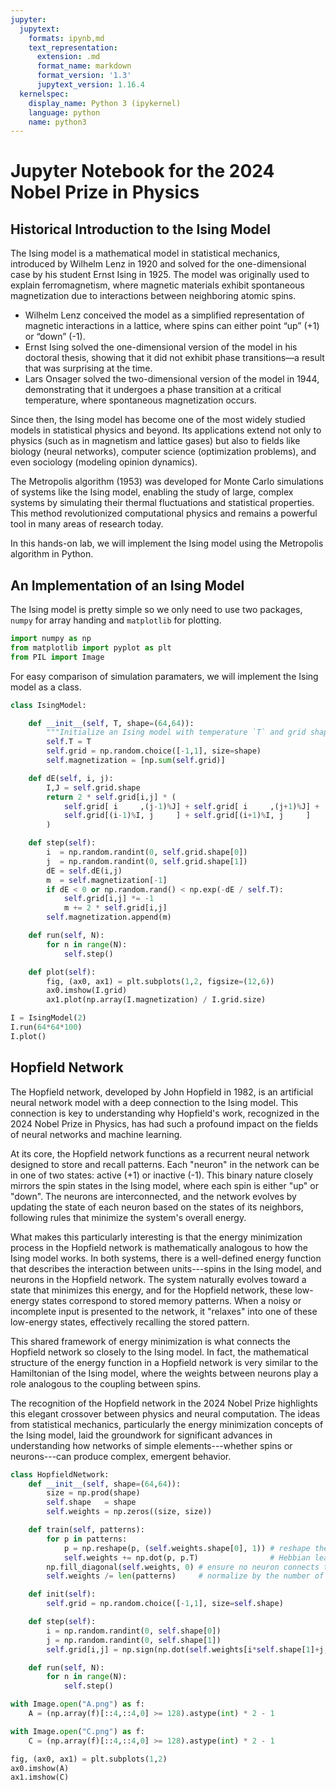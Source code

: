 ```yaml
---
jupyter:
  jupytext:
    formats: ipynb,md
    text_representation:
      extension: .md
      format_name: markdown
      format_version: '1.3'
      jupytext_version: 1.16.4
  kernelspec:
    display_name: Python 3 (ipykernel)
    language: python
    name: python3
---
```


# Jupyter Notebook for the 2024 Nobel Prize in Physics


## Historical Introduction to the Ising Model

The Ising model is a mathematical model in statistical mechanics, introduced by Wilhelm Lenz in 1920 and solved for the one-dimensional case by his student Ernst Ising in 1925. The model was originally used to explain ferromagnetism, where magnetic materials exhibit spontaneous magnetization due to interactions between neighboring atomic spins.

* Wilhelm Lenz conceived the model as a simplified representation of magnetic interactions in a lattice, where spins can either point “up” (+1) or “down” (-1).
* Ernst Ising solved the one-dimensional version of the model in his doctoral thesis, showing that it did not exhibit phase transitions—a result that was surprising at the time.
* Lars Onsager solved the two-dimensional version of the model in 1944, demonstrating that it undergoes a phase transition at a critical temperature, where spontaneous magnetization occurs.

Since then, the Ising model has become one of the most widely studied models in statistical physics and beyond. Its applications extend not only to physics (such as in magnetism and lattice gases) but also to fields like biology (neural networks), computer science (optimization problems), and even sociology (modeling opinion dynamics).

The Metropolis algorithm (1953) was developed for Monte Carlo simulations of systems like the Ising model, enabling the study of large, complex systems by simulating their thermal fluctuations and statistical properties. This method revolutionized computational physics and remains a powerful tool in many areas of research today.

In this hands-on lab, we will implement the Ising model using the Metropolis algorithm in Python.


## An Implementation of an Ising Model

The Ising model is pretty simple so we only need to use two packages, `numpy` for array handing and `matplotlib` for plotting.

```python
import numpy as np
from matplotlib import pyplot as plt
from PIL import Image
```

For easy comparison of simulation paramaters, we will implement the Ising model as a class.

```python
class IsingModel:

    def __init__(self, T, shape=(64,64)):
        """Initialize an Ising model with temperature `T` and grid shape `shape`"""
        self.T = T
        self.grid = np.random.choice([-1,1], size=shape)
        self.magnetization = [np.sum(self.grid)]

    def dE(self, i, j):
        I,J = self.grid.shape
        return 2 * self.grid[i,j] * (
            self.grid[ i     ,(j-1)%J] + self.grid[ i     ,(j+1)%J] +
            self.grid[(i-1)%I, j     ] + self.grid[(i+1)%I, j     ]
        )

    def step(self):
        i  = np.random.randint(0, self.grid.shape[0])
        j  = np.random.randint(0, self.grid.shape[1])
        dE = self.dE(i,j)
        m  = self.magnetization[-1]
        if dE < 0 or np.random.rand() < np.exp(-dE / self.T):
            self.grid[i,j] *= -1
            m += 2 * self.grid[i,j]
        self.magnetization.append(m)

    def run(self, N):
        for n in range(N):
            self.step()

    def plot(self):
        fig, (ax0, ax1) = plt.subplots(1,2, figsize=(12,6))
        ax0.imshow(I.grid)
        ax1.plot(np.array(I.magnetization) / I.grid.size)
```

```python
I = IsingModel(2)
I.run(64*64*100)
I.plot()
```

## Hopfield Network

The Hopfield network, developed by John Hopfield in 1982, is an artificial neural network model with a deep connection to the Ising model.
This connection is key to understanding why Hopfield's work, recognized in the 2024 Nobel Prize in Physics, has had such a profound impact on the fields of neural networks and machine learning.

At its core, the Hopfield network functions as a recurrent neural network designed to store and recall patterns.
Each "neuron" in the network can be in one of two states: active (+1) or inactive (-1).
This binary nature closely mirrors the spin states in the Ising model, where each spin is either "up" or "down".
The neurons are interconnected, and the network evolves by updating the state of each neuron based on the states of its neighbors, following rules that minimize the system's overall energy.

What makes this particularly interesting is that the energy minimization process in the Hopfield network is mathematically analogous to how the Ising model works.
In both systems, there is a well-defined energy function that describes the interaction between units---spins in the Ising model, and neurons in the Hopfield network.
The system naturally evolves toward a state that minimizes this energy, and for the Hopfield network, these low-energy states correspond to stored memory patterns.
When a noisy or incomplete input is presented to the network, it "relaxes" into one of these low-energy states, effectively recalling the stored pattern.

This shared framework of energy minimization is what connects the Hopfield network so closely to the Ising model.
In fact, the mathematical structure of the energy function in a Hopfield network is very similar to the Hamiltonian of the Ising model, where the weights between neurons play a role analogous to the coupling between spins.

The recognition of the Hopfield network in the 2024 Nobel Prize highlights this elegant crossover between physics and neural computation.
The ideas from statistical mechanics, particularly the energy minimization concepts of the Ising model, laid the groundwork for significant advances in understanding how networks of simple elements---whether spins or neurons---can produce complex, emergent behavior.

```python
class HopfieldNetwork:
    def __init__(self, shape=(64,64)):
        size = np.prod(shape)
        self.shape   = shape
        self.weights = np.zeros((size, size))

    def train(self, patterns):
        for p in patterns:
            p = np.reshape(p, (self.weights.shape[0], 1)) # reshape the pattern to a column vector
            self.weights += np.dot(p, p.T)                # Hebbian learning rule: W += p * p.T
        np.fill_diagonal(self.weights, 0) # ensure no neuron connects to itself
        self.weights /= len(patterns)     # normalize by the number of patterns

    def init(self):
        self.grid = np.random.choice([-1,1], size=self.shape)

    def step(self):
        i = np.random.randint(0, self.shape[0])
        j = np.random.randint(0, self.shape[1])
        self.grid[i,j] = np.sign(np.dot(self.weights[i*self.shape[1]+j,:], self.grid.flatten()))

    def run(self, N):
        for n in range(N):
            self.step()
```

```python
with Image.open("A.png") as f:
    A = (np.array(f)[::4,::4,0] >= 128).astype(int) * 2 - 1

with Image.open("C.png") as f:
    C = (np.array(f)[::4,::4,0] >= 128).astype(int) * 2 - 1

fig, (ax0, ax1) = plt.subplots(1,2)
ax0.imshow(A)
ax1.imshow(C)
```

```python

```
